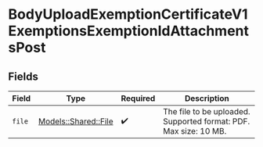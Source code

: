 # BodyUploadExemptionCertificateV1ExemptionsExemptionIdAttachmentsPost


## Fields

| Field                                                            | Type                                                             | Required                                                         | Description                                                      |
| ---------------------------------------------------------------- | ---------------------------------------------------------------- | ---------------------------------------------------------------- | ---------------------------------------------------------------- |
| `file`                                                           | [Models::Shared::File](../../models/shared/file.md)              | :heavy_check_mark:                                               | The file to be uploaded. Supported format: PDF. Max size: 10 MB. |